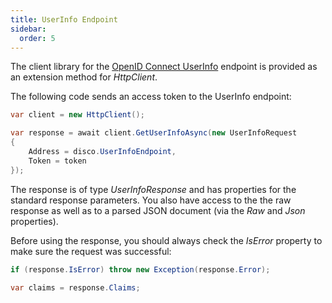 ```yaml
---
title: UserInfo Endpoint
sidebar:
  order: 5
---
```


The client library for the [OpenID Connect
UserInfo](https://openid.net/specs/openid-connect-core-1_0.html#userinfo)
endpoint is provided as an extension method for *HttpClient*.

The following code sends an access token to the UserInfo endpoint:

```csharp
var client = new HttpClient();

var response = await client.GetUserInfoAsync(new UserInfoRequest
{
    Address = disco.UserInfoEndpoint,
    Token = token
});
```

The response is of type *UserInfoResponse* and has properties for the
standard response parameters. You also have access to the the raw
response as well as to a parsed JSON document (via the *Raw* and *Json*
properties).

Before using the response, you should always check the *IsError*
property to make sure the request was successful:

```csharp
if (response.IsError) throw new Exception(response.Error);

var claims = response.Claims;
```
